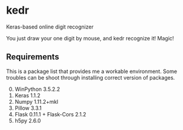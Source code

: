 # kedr
Keras-based online digit recognizer

You just draw your one digit by mouse, and kedr recognize it! Magic! 

## Requirements

This is a package list that provides me a workable environment. Some troubles can be shoot through installing correct version of packages.

0. WinPython 3.5.2.2
1. Keras 1.1.2
2. Numpy 1.11.2+mkl
3. Pillow 3.3.1
4. Flask 0.11.1 + Flask-Cors 2.1.2
5. h5py 2.6.0
